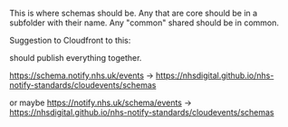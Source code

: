 This is where schemas should be.
Any that are core should be in a subfolder with their name.
Any "common" shared should be in common.

Suggestion to Cloudfront to this:

should publish everything together.


https://schema.notify.nhs.uk/events -> https://nhsdigital.github.io/nhs-notify-standards/cloudevents/schemas

or maybe 
https://notify.nhs.uk/schema/events -> https://nhsdigital.github.io/nhs-notify-standards/cloudevents/schemas



